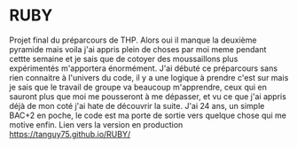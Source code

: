 # RUBY
Projet final du préparcours de THP. Alors oui il manque la deuxième pyramide mais voila j'ai appris plein de choses par moi meme pendant cettte semaine et je sais que de cotoyer des moussaillons plus expérimentés m'apportera énormément. J'ai débuté ce préparcours sans rien connaitre à l'univers du code, il y a une logique à prendre c'est sur mais je sais que le travail de groupe va beaucoup m'apprendre, ceux qui en sauront plus que moi me pousseront à me dépasser, et vu ce que j'ai appris déjà de mon coté j'ai hate de découvrir la suite. J'ai 24 ans, un simple BAC+2 en poche, le code est ma porte de sortie vers quelque chose qui me motive enfin. 
Lien vers la version en production https://tanguy75.github.io/RUBY/
